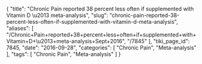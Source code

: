 {
    "title": "Chronic Pain reported 38 percent less often if supplemented with Vitamin D \u2013 meta-analysis",
    "slug": "chronic-pain-reported-38-percent-less-often-if-supplemented-with-vitamin-d-meta-analysis",
    "aliases": [
        "/Chronic+Pain+reported+38+percent+less+often+if+supplemented+with+Vitamin+D+\u2013+meta-analysis+Sept+2016",
        "/7845"
    ],
    "tiki_page_id": 7845,
    "date": "2016-09-28",
    "categories": [
        "Chronic Pain",
        "Meta-analysis"
    ],
    "tags": [
        "Chronic Pain",
        "Meta-analysis"
    ]
}